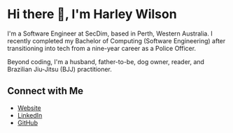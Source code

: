 # Hi there 👋, I'm Harley Wilson

I'm a Software Engineer at SecDim, based in Perth, Western Australia. I recently completed my Bachelor of Computing (Software Engineering) after transitioning into tech from a nine-year career as a Police Officer.

Beyond coding, I'm a husband, father-to-be, dog owner, reader, and Brazilian Jiu-Jitsu (BJJ) practitioner.

## Connect with Me

- [Website](https://harleyjwilson.com)
- [LinkedIn](https://www.linkedin.com/in/harleyjwilson)
- [GitHub](https://github.com/harleyjwilson/)
